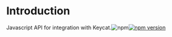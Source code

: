 # Introduction

Javascript API for integration with Keycat.![npm](https://img.shields.io/npm/dw/keycatjs.svg)[![npm version](https://badge.fury.io/js/keycatjs.svg)](https://badge.fury.io/js/keycatjs)

